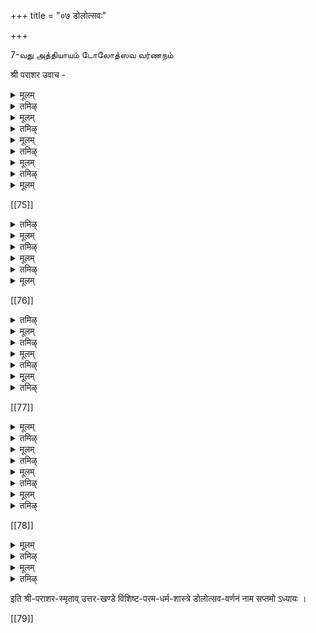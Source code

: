 +++
title = "०७ डोलोत्सवः"

+++

7-வது அத்தியாயம் டோலோத்ஸவ வர்ணநம் 

श्री पराशर उवाच - 

<details><summary>मूलम्</summary>

नित्यं सायाह्न-समये डोलायां पूजयेद् धरिम् ।  
चतुस्-स्तम्भमयीं दिव्यां चतुर्-दाम-विभूषिताम् ॥ १ ॥  
दिव्य-स्रग्-वसनोपेतां शिबिकां परिकल्पयेत् । 
</details>

<details><summary>तमिऴ्</summary>

தினந்தோறும் மாலையில் ஸ்ரீமந்நாராயணனை ஊஞ்சலில எழுந்தருளச்செய்து உத்ஸவம் நடத்தவேண்டும். அதற் காக ஊஞ்சலை-நாலு புறத்திலும் நாலு கால்களை நிறுத்தி, பக்கங்களில நாலு சங்கிலிகள் கட்டித் தொங்கவிட்டு, பொன, வெள்ளி, முதது, ரத்தினம், புஷ்பம் ஆகியவற்றால் செய்யப்பட்ட மாலைகளால் அலங்கரித்து, உயாந்த வஸதிரங்கள் விரித்து அழகியதாக அமைக்கவேண்டும். 
</details>

<details><summary>मूलम्</summary>

स्तम्भेषु चतुरो वेदान् समवाह्य प्रपूजयेत् ॥ २ ॥  
इतिहास-पुराणानि वेदाङ्गानि तथा द्वि-जाः ।  
दामान्य् आवाहयेत् तस्यां शिबिकायां द्वि-जोत्तमाः ॥ ३ ॥  
तद्-अधस्तात् वैनतेयं नाग-राजम् अथोपरि ।  
पादेषु चतुरो मन्त्रान् सावित्रीं तु ध्वजे तथा ॥ ४ ॥  
प्रणवं च पताकायां छत्रेषु व्याहृतीस् तथा ।  
तोरणेषु सुरान् सर्वान् व्यजनेषु तथैव च ॥ ५ ॥  
इत्य् एवं वाङ्मयीं विद्यां डोलायां पूजयेत् शुभाम् ।  
लक्ष्म्या सह शयानं वै तस्यां देवं प्रपूजयेत् ॥ ६॥ 
</details>

<details><summary>तमिऴ्</summary>

இதியேவம் வாங்மயம் விதியாம் டோலாயாம் பூஜியேச்சு லக்ஷ்ம்யா ஸஹ Uயாநம் வை தஸ்யாம் தேவம் ப்ரபூஜயேத்|| 6. அந்த ஊஞ்சலில் நாலுபககங்களில் நாலுவேதங்களை யும், இதிஹாஸபுராணங்களையும், ஸ்ரீக்ஷை முதலான
90
91
பராசர விசிஷ்ட பரமதர்ம சாஸ்த்ரம்
623
வேதாங்க ங்களையும் நான்கு சங்கிலிகளிலும் ஆவாஹனம் செய்து, ஊஞ்சலுக்குக் கீழ் கருடனையும், அதற்குமேல திருவநந்தாழவானையும், நாலுகால்களில் விஷ்ணுஷ்ட க்ஷரீ, த்வாதஸாக்ஷரீ, அஷ்டாக்ஷரீ, த்வயம் எனும் நாலு மந்திரங்களையும்,கொடிக்கம்பத்தில காயத்ரீமந்திரத்தையும், கொடிச்சீலையில் ப்ரணவத்தையும, குடைகளில் பூர்புவஸ் ஸுவ: முதலான ஏழு வ்யாஹ்ருதிகளையும், தோரணங்களி லும், சாமரம் திருவாலவட்டங்களிலும எல்லா தேவர்களை யும ஆவாஹனம்செய்து, மங்களகரமாய் வித்யைக்கு அபி, மானியான தேவதையை இவ்வண்ணமாக ஊஞ்சலில் ஆராதி,த்து, அந்த ஊஞ்சலில் ஸ்ரீ மஹாலக்ஷ்மியுடன் யை னித்துக்கொண்டிருக்கும் நாராயணனை ஆராதிக்கக்கடவன்.
</details>

<details><summary>मूलम्</summary>

गन्धैः पुष्पैश् च विविधैः फलैर् भक्षैस् स-पायसैः। 
धूपैर् दीपैश् च ताम्बूलैः यथा-शक्ति च पूजयेत् ॥ ७ ॥ 
</details>

<details><summary>तमिऴ्</summary>

ஊஞ்சலில் எழுந்தருளப்பண்ணினபின்பு சதேகம்,பு ஷ்பம், தூபம், தீபம், பாயஸம், திருப்பணியாரம், பழம,தாம்பூலம, இவைகளினாலாராதநம செய்யவேண்டும்.
</details>

<details><summary>मूलम्</summary>

चामरैस् ताल-वृन्ताद्यैर् गीत-वादित्र-नर्तनैः ।  
पूजां कृत्वा यथा-शक्ति पश्चाड् डोलां प्रडोलयेत् ॥ ८ ॥  
</details>

<details><summary>तमिऴ्</summary>

தா-ம- சாமரம் திருவாலவட்டங்களை வீசுதல், காநம் செய் தல். வீணை முதலியவைகளைக் கேட்பித்தல், நர்த்தகம செய்தல, இவைகளினால் தன்சக்திக்குத் தகுந்தபடி ஆராதநம செய்து அந்ந தரம் ஊஞ்சலைச்சலிபபிக்கவேண்டியது,
</details>

<details><summary>मूलम्</summary>

वेदैश् चतुर्भिः प्रथमं वेदाङ्गैस् तद्-अन्-अन्तरम् ।  
सूक्तैश् च ब्राह्मणस्पत्यैः पुराणैर् वैष्णवैश् शुभैः ॥ ९ ॥  
गापयित्वा प्रबन्धैश् च शनैर् डोलां च डोलयेत् ।  
श्रियं स्वलङ्कृतां तत्रारोप्य डोलां विशेषतः ॥ १० ॥  
</details>

[[75]]

<details><summary>तमिऴ्</summary>

தாம் - ஊஞ்சலாடும்போது முதலில் நான்கு வேதஙகளையும, அகநதரம வேதாங்கங்களையும, உபநிஷத்துக்களையும், ஸாதவிக புராண ங்களையும், திவயபரபந்தங்களையும் காநமசெய்வித்து மெள்ளமெள்ள ஊஞ்சலைச் சலிக்கவேண்டும். ஊஞ்சலில் ஸ்ரீமஹாலக்ஷமியை அவஸ்யமாய் எழுந்தருளப்பண்ணவேணும்.
</details>

<details><summary>मूलम्</summary>

डोला-महोत्सवो नित्यं प्रतिमासम् अथापि वा ।  
मासं संवत्सरं वा स्यान् निमित्तेषु विशेषतः ॥ ११ ॥
</details>

<details><summary>तमिऴ्</summary>

தா- ம் - டோலோதஸவம திநதோறும செய்யவேண்டியது. அதற்குச் சக்தியில்லாவிடில மாஸததுக்கொருதரமாவது வருஷத்தி லொருதரமாவது செய்யவேண்டும். விசேஷதிநஙகளில் தாசகதி டோலோத்ஸவம அவயம் செய்யவேண்டும்.
</details>

<details><summary>मूलम्</summary>

अत्यन्ताभिमता डोला विष्णु-देवस्य शार्ङ्गिणः ।  
आषाढादि-चतुर्मासान् डोला स्यात् प्रतिवत्सरम् ॥ १२ ॥  
</details>

<details><summary>तमिऴ्</summary>

தா-ம.-ஸ்ரீய மந்நாராயணனுக்கு டோலோத்ஸமை மிகவு மிஷ்ட மாயிருக்கும். ஆகையால் ஆஷாடம், ராவணம், பாதரபதம், ஆஸ்வயுஜம், இந்த நாலு மாஸங்களிலும பரதிவருஷம்டோலோத ஸவம் செய்யவேண்டும்
</details>

<details><summary>मूलम्</summary>

निवेश्य शुभ-शय्यायां डोलायां विधिवद् बुधः।  
ऋग्-गानैस् साम-गानैश् च यजुः पाठैः प्रबन्धकैः॥ १३ ॥  
पुण्यैर् मनो-हरैर् स्तोत्रैर् डोला-पूजां समाचरेत्।
</details>

[[76]]

<details><summary>तमिऴ्</summary>

தா- ம - டோலோதஸவத்தின் மஹீமையையறிந்த புருஷன் மருதுவான திருப்பள்ளியையுடைய ஊஞ்சலில் ஸ்ரீமந்நாராயணனை எழுந்தருளப்பண்ணி காமமாக ருக்யஜுஸ் ஸாமவேதங்களினாலும், திவய பாபந்தங்களினாலும், மனதுககின் மாய பகவதநுக்ரஹத்து க்கு ஸாதகமாயிருககிற ஸ்தோத்ரஙகளினாலும ஸ்தோத்ரம செய்யக் கடவன.
</details>

<details><summary>मूलम्</summary>

दर्शनाद् एव डोलायां त्रयी-नाथस्य शार्ङ्गिणः ॥ १४ ॥  सर्व-बन्ध-विनिर्मुक्ता नरा यान्ति परं पदम् ।
</details>

<details><summary>तमिऴ्</summary>

தாம் - ஸகல வேதததின் ஸாரார்த்தமான ஸ்ரீமந்நாராயண னுடைய டோலோதஸவத்தை ஸேவித்தவர்கள் ஸமஸாரத்தைக் கடந்து மோக்ஷத்தையடைவார்கள்.
</details>

<details><summary>मूलम्</summary>

डोलायां दर्शनं विष्णोर् महा-पातक-नाशनम् ॥ १५ ॥  
हय-मेधा-युतात् पुण्यं सर्व-काम-फल-प्रदम् ।
</details>

<details><summary>तमिऴ्</summary>

தா-ம்.- ஸ்ரீமந்நாராயணனுடைய டோலோத்ஸவத்தை ஸேவி ததவனுக்கு பரஹ்மஹதயைமுதலிய பெரிய பாபங்களும் நசிக்கும். பதினாயிர மணவமேதத்தினாலுணடான புணயததைக்காட்டிலும் அதி கபுணயமுண்டாகும். இச்சித்தவையெல்லாம் ஸித்திக்கும்.
</details>

<details><summary>मूलम्</summary>

डोला-महोत्सवं कुर्यात् सकृद् वा यो द्वि-जोत्तमाः ॥ १६ ॥  
कुल-कोटिं समुद्धृत्य स गच्छेद् वैष्णवं पदम् ।
</details>

<details><summary>तमिऴ्</summary>

தா- ம - மஹர்ஷிகளே! எவனொருவன் ஸ்ரீமநநாராயணனுக்கு ஒருக்காலாகிலும் டோலோதஸவததைச் செய்கிறானோ? அவன்தன் குலத்திறபிறந்தார்களாய் மோக்ஷததையடையாமல் கீழ்லோகங்களி லிருக்கிற எல்லாரையும மோக்ஷத்தையடைவிப்பித்துத் தரனுமமேர க்ஷத்தையடைகிறான்.
</details>

[[77]]

<details><summary>मूलम्</summary>

जन्मर्क्षे वासुदेवस्य राघवस्य विशेषतः ॥ १७ ॥  
महोत्सवं प्रकुर्वीत डोलायां विनिवेश्य तौ ।
</details>

<details><summary>तमिऴ्</summary>

தா-ம.- ஸ்ரீஜயந்தி, ஸ்ரீராமநவமி, இந்த உத்ஸவங்களில் கண் ணன், சக்ரவர்த்தித்திருமகன், இவர்களுக்கு டோலோத்ஸவம செய்யவேண்டும்.
</details>

<details><summary>मूलम्</summary>

उत्सवे यो हरेः क्षेत्रे डोलां पश्यति भक्तिमान् ॥ १८ ॥  
स महा-पातकैर् घोरैर् मुच्यते नात्र संशयः ।
</details>

<details><summary>तमिऴ्</summary>

தா-ம். - ஒருவன் பக்தியுடையவனாய் ஸ்ரீரங்கம் முதலிய திவ்ய தேசங்களிற் சென்று டோலோத்ஸவத்தை ஸேவித்தானாகில் அவ னுடைய ஸமஸ்த பாபங்களும் நசிக்கும். இதில் ஸம்சயமில்லை.
</details>

<details><summary>मूलम्</summary>

सर्वान् कामान् अवाप्नोति पदं प्राप्नोत्य् अ-संशयम् ॥ १९ ॥
</details>

<details><summary>तमिऴ्</summary>

தா-ம்.- டோலோத்ஸவத்தை ஸேவித்தவன் ஸகல மநோரதங் களையுமடைந்து கடையிசில் மோக்ஷத்தையடைவன். இதில் ஸம்சயமில்லை.
</details>

<details><summary>मूलम्</summary>

यत्र यत्र स्थिता डोला देवस्य परमात्मनः ।  
तत्र देव-गणास् सर्वे ब्रह्म-रुद्र-पुरोगमाः॥ २० ॥  
गायन्ति साम-गानेन विमान-स्थाश् च भक्तितः ।
</details>

<details><summary>तमिऴ्</summary>

தா- ம்.- ஸ்ரீமந்நாராயணனுக்கு எந்தெந்த விடங்களில் டோ லோத்ஸவம நடக்கிறதோ? அங்கெல்லாம் ப்ரஹ்மா,ருத்ரன் முதலிய தேவாகள் விமானங்களிலேறிவந்து பக்தியுடன் ஸாமகாநம் பண்ணி ஸ்துதிசெய்கிறார்கள்
</details>

[[78]]  

<details><summary>मूलम्</summary>

यस् तु पश्येच् छुभां डोलां हरेर् नारायणस्य हि ॥ २१ ॥  
स स्नातस्  सर्व-तीर्थेषु सर्व-यज्ञेषु दीक्षितः ।
</details>

<details><summary>तमिऴ्</summary>

தா-ம்.- எவனொருவன ஸ்ரீம மந்நாராயணனுடைய டோலோதஸ் வத்தை ஸேவிக்கிறானோ? அவன் ஸமஸ்த புண்யதீர்த்தங்களிலும் ஸ் நாநம செய்தவனாகிறான், ஸமஸ் தயஜஞங்களையும செய்தவனாகிறான (அந்தபலங்களை யெல்லா மடைவன).
</details>

<details><summary>मूलम्</summary>

गवाम् अयुत-दानस्य फलम् आप्नोति च ध्रुवम्।  
सर्व-पाप-विमुक्तो ऽन्ते विष्णु-सायुज्यम् आप्नुयात् ॥ २२ ॥
</details>

<details><summary>तमिऴ्</summary>

தா- ம - ஸ்ரீமந்நாராயணனுடைய டோலோதஸவத்தை ஸேவ த்தவன பதினாயிரம கோதாநகதின் பலத்தையடைவன். அவனுக்கு எல்லாப்பாபங்களும் தொலையும். இந்த சரீராவஸாநகாலத்தில் மோ க்ஷத்தை யடைவன இதில ஸமசயமில்லை; நிச்சயம்.
</details>

इति श्री-पराशर-स्मृताव् उत्तर-खण्डे विशिष्ट-परम-धर्म-शास्त्रे डोलोत्सव-वर्णनं नाम सप्तमो ऽध्यायः ।

[[79]]